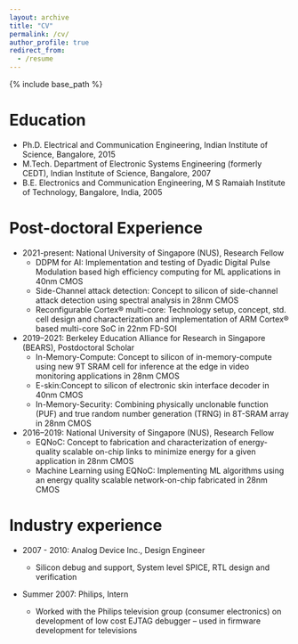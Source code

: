 ```yaml
---
layout: archive
title: "CV"
permalink: /cv/
author_profile: true
redirect_from:
  - /resume
---
```


{% include base_path %}

Education
======
* Ph.D. Electrical and Communication Engineering, Indian Institute of Science, Bangalore, 2015
* M.Tech. Department of Electronic Systems Engineering (formerly CEDT), Indian Institute of Science, Bangalore, 2007
* B.E. Electronics and Communication Engineering, M S Ramaiah Institute of Technology, Bangalore, India, 2005

Post-doctoral Experience
======
* 2021-present: National University of Singapore (NUS), Research Fellow
  * DDPM for AI: Implementation and testing of Dyadic Digital Pulse Modulation based high efficiency computing for ML applications in 40nm CMOS
  * Side-Channel attack detection: Concept to silicon of side-channel attack detection using spectral analysis in 28nm CMOS
  * Reconfigurable Cortex® multi-core: Technology setup, concept, std. cell design and characterization and implementation of ARM Cortex® based multi-core SoC in 22nm FD-SOI
* 2019–2021: Berkeley Education Alliance for Research in Singapore (BEARS), Postdoctoral Scholar
  * In-Memory-Compute: Concept to silicon of in-memory-compute using new 9T SRAM cell for inference at the edge in video monitoring applications in 28nm CMOS
  * E-skin:Concept to silicon of electronic skin interface decoder in 40nm CMOS 
  * In-Memory-Security: Combining physically unclonable function (PUF) and true random number generation (TRNG) in 8T-SRAM array in 28nm CMOS
* 2016–2019: National University of Singapore (NUS), Research Fellow
  * EQNoC: Concept to fabrication and characterization of energy-quality scalable on-chip links to minimize energy for a given application in 28nm CMOS
  * Machine Learning using EQNoC: Implementing ML algorithms using an energy quality scalable network-on-chip fabricated in 28nm CMOS

Industry experience
======
* 2007 - 2010: Analog Device Inc., Design Engineer
  * Silicon debug and support, System level SPICE, RTL design and verification

* Summer 2007: Philips, Intern
  * Worked with the Philips television group (consumer electronics) on development of low cost EJTAG debugger – used in firmware development for televisions
  
